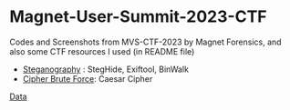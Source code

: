 # Magnet-User-Summit-2023-CTF
Codes and Screenshots from MVS-CTF-2023 by Magnet Forensics, and also some CTF resources I used (in README file)

- [Steganography](https://aperisolve.fr/) : StegHide, Exiftool, BinWalk
- [Cipher Brute Force](https://www.dcode.fr/caesar-cipher): Caesar Cipher

[Data](https://go.magnetforensics.com/e/52162/L20Logical20Image20-20Data-tar/lhwfxn/1349185105?h=zaVWVv5u5E0hK9RArfi7ELhxmtH0HxXwMWiOi29zbok)
